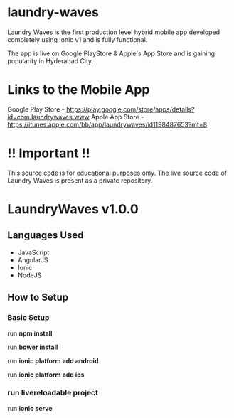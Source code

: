 # laundry-waves
Laundry Waves is the first production level hybrid mobile app developed completely using Ionic v1 and is fully functional.

The app is live on Google PlayStore & Apple's App Store and is gaining popularity in Hyderabad City.

# Links to the Mobile App #
Google Play Store - https://play.google.com/store/apps/details?id=com.laundrywaves.www
Apple App Store - https://itunes.apple.com/bb/app/laundrywaves/id1198487653?mt=8

# !! Important !! #
This source code is for educational purposes only.
The live source code of Laundry Waves is present as a private repository.


# LaundryWaves v1.0.0 #
## Languages Used ##

* JavaScript
* AngularJS
* Ionic
* NodeJS

## How to Setup ##

### Basic Setup ###
run **npm install**

run **bower install**

run **ionic platform add android**

run **ionic platform add ios**

### run livereloadable project ###
run **ionic serve**
